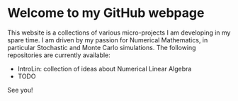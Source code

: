 # Welcome to my GitHub webpage

This website is a collections of various micro-projects I am developing in my spare time.
I am driven by my passion for Numerical Mathematics, in particular Stochastic and Monte Carlo simulations.
The following repositories are currently available:

 - IntroLin: collection of ideas about Numerical Linear Algebra
 - TODO

See you!
